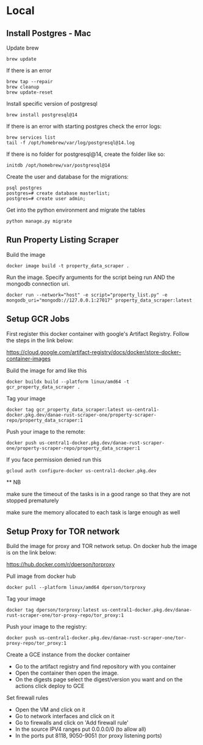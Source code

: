 # Local

## Install Postgres - Mac

Update brew

```
brew update
```

If there is an error

```
brew tap --repair
brew cleanup
brew update-reset
```

Install specific version of postgresql

```
brew install postgresql@14
```

If there is an error with starting postgres check the error logs:

```
brew services list
tail -f /opt/homebrew/var/log/postgresql@14.log
```

If there is no folder for postgresql@14, create the folder like so:

```
initdb /opt/homebrew/var/postgresql@14
```

Create the user and database for the migrations:

```
psql postgres
postgres=# create database masterlist;
postgres=# create user admin;
```

Get into the python environment and migrate the tables

```
python manage.py migrate
```

## Run Property Listing Scraper

Build the image

```
docker image build -t property_data_scraper .
```

Run the image. Specify arguments for the script being run AND the mongodb connection uri.

```
docker run --network="host" -e script="property_list.py" -e mongodb_uri="mongodb://127.0.0.1:27017" property_data_scraper:latest
```

## Setup GCR Jobs

First register this docker container with google's Artifact Registry. Follow the steps in the link below:

https://cloud.google.com/artifact-registry/docs/docker/store-docker-container-images

Build the image for amd like this

```
docker buildx build --platform linux/amd64 -t gcr_property_data_scraper .
```

Tag your image

```
docker tag gcr_property_data_scraper:latest us-central1-docker.pkg.dev/danae-rust-scraper-one/property-scraper-repo/property_data_scraper:1
```

Push your image to the remote:

```
docker push us-central1-docker.pkg.dev/danae-rust-scraper-one/property-scraper-repo/property_data_scraper:1
```

If you face permission denied run this

```
gcloud auth configure-docker us-central1-docker.pkg.dev
```

\*\* NB

make sure the timeout of the tasks is in a good range so that they are not stopped prematurely

make sure the memory allocated to each task is large enough as well

## Setup Proxy for TOR network

Build the image for proxy and TOR network setup. On docker hub the image is on the link below:

https://hub.docker.com/r/dperson/torproxy

Pull image from docker hub

```
docker pull --platform linux/amd64 dperson/torproxy
```

Tag your image

```
docker tag dperson/torproxy:latest us-central1-docker.pkg.dev/danae-rust-scraper-one/tor-proxy-repo/tor_proxy:1
```

Push your image to the registry:

```
docker push us-central1-docker.pkg.dev/danae-rust-scraper-one/tor-proxy-repo/tor_proxy:1
```

Create a GCE instance from the docker container

- Go to the artifact registry and find repository with you container
- Open the container then open the image.
- On the digests page select the digest/version you want and on the actions click deploy to GCE

Set firewall rules

- Open the VM and click on it
- Go to network interfaces and click on it
- Go to firewalls and click on 'Add firewall rule'
- In the source IPV4 ranges put 0.0.0.0/0 (to allow all)
- In the ports put 8118, 9050-9051 (tor proxy listening ports)

